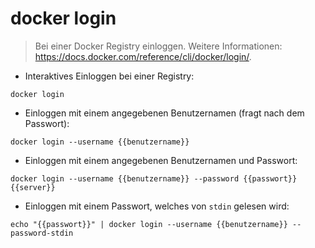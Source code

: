 # docker login

> Bei einer Docker Registry einloggen.
> Weitere Informationen: <https://docs.docker.com/reference/cli/docker/login/>.

- Interaktives Einloggen bei einer Registry:

`docker login`

- Einloggen mit einem angegebenen Benutzernamen (fragt nach dem Passwort):

`docker login --username {{benutzername}}`

- Einloggen mit einem angegebenen Benutzernamen und Passwort:

`docker login --username {{benutzername}} --password {{passwort}} {{server}}`

- Einloggen mit einem Passwort, welches von `stdin` gelesen wird:

`echo "{{passwort}}" | docker login --username {{benutzername}} --password-stdin`
